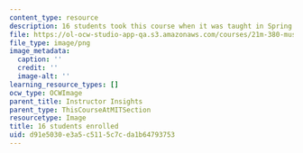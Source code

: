 ```yaml
---
content_type: resource
description: 16 students took this course when it was taught in Spring 2016.
file: https://ol-ocw-studio-app-qa.s3.amazonaws.com/courses/21m-380-music-and-technology-sound-design-spring-2016/d91e5030e3a5c5115c7cda1b64793753_16.png
file_type: image/png
image_metadata:
  caption: ''
  credit: ''
  image-alt: ''
learning_resource_types: []
ocw_type: OCWImage
parent_title: Instructor Insights
parent_type: ThisCourseAtMITSection
resourcetype: Image
title: 16 students enrolled
uid: d91e5030-e3a5-c511-5c7c-da1b64793753
---
```

